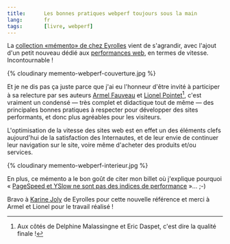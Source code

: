 ```yaml
---
title:      Les bonnes pratiques webperf toujours sous la main
lang:       fr
tags:       [livre, webperf]
---
```


La [collection «mémento» de chez Eyrolles](http://www.eyrolles.com/Informatique/Collection/4143/memento.php) vient de s'agrandir, avec l'ajout d'un petit nouveau dédié aux [performances web](http://www.eyrolles.com/Informatique/Livre/memento-performances-web-9782212136586), en termes de vitesse. Incontournable !

{% cloudinary memento-webperf-couverture.jpg %}

Et je ne dis pas ça juste parce que j'ai eu l'honneur d'être invité à participer à sa relecture par ses auteurs [Armel Fauveau](https://twitter.com/fauveauarmel) et [Lionel Pointet](https://twitter.com/lpointet)[^1], c'est vraiment un condensé — très complet et didactique tout de même — des principales bonnes pratiques à respecter pour développer des sites performants, et donc plus agréables pour les visiteurs.

L'optimisation de la vitesse des sites web est en effet un des éléments clefs aujourd'hui de la satisfaction des Internautes, et de leur envie de continuer leur navigation sur le site, voire même d'acheter des produits et/ou services.

{% cloudinary memento-webperf-interieur.jpg %}

En plus, ce mémento a le bon goût de citer mon billet où j'explique pourquoi « [PageSpeed et YSlow ne sont pas des indices de performance](http://www.clever-age.com/veille/reactions/pagespeed-et-yslow-ne-sont-pas-des-indices-de-performance.html) »… ;-)

Bravo à [Karine Joly](http://twitter.com/kjoly) de Eyrolles pour cette nouvelle référence et merci à Armel et Lionel pour le travail réalisé !

[^1]: Aux côtés de Delphine Malassingne et Eric Daspet, c'est dire la qualité finale !
